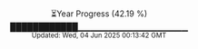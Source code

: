 <p align="center">
⏳Year Progress (42.19 %)<br>
████████████▁▁▁▁▁▁▁▁▁▁▁▁▁▁▁▁▁▁ <br>
<sub>Updated: Wed, 04 Jun 2025 00:13:42 GMT</sub>
</p>


